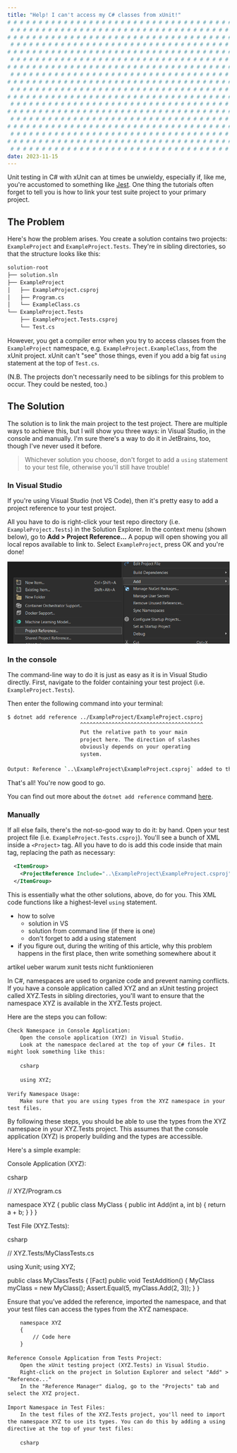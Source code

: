```yaml
---
title: "Help! I can't access my C# classes from xUnit!"
# # # # # # # # # # # # # # # # # # # # # # # # # # # # # # # # # # # # # # # #
 # # # # # # # # # # # # # # # # # # # # # # # # # # # # # # # # # # # # # # # #
# # # # # # # # # # # # # # # # # # # # # # # # # # # # # # # # # # # # # # # #
 # # # # # # # # # # # # # # # # # # # # # # # # # # # # # # # # # # # # # # # #
# # # # # # # # # # # # # # # # # # # # # # # # # # # # # # # # # # # # # # # #
 # # # # # # # # # # # # # # # # # # # # # # # # # # # # # # # # # # # # # # # #
# # # # # # # # # # # # # # # # # # # # # # # # # # # # # # # # # # # # # # # #
 # # # # # # # # # # # # # # # # # # # # # # # # # # # # # # # # # # # # # # # #
# # # # # # # # # # # # # # # # # # # # # # # # # # # # # # # # # # # # # # # #
 # # # # # # # # # # # # # # # # # # # # # # # # # # # # # # # # # # # # # # # #
# # # # # # # # # # # # # # # # # # # # # # # # # # # # # # # # # # # # # # # #
 # # # # # # # # # # # # # # # # # # # # # # # # # # # # # # # # # # # # # # # #
# # # # # # # # # # # # # # # # # # # # # # # # # # # # # # # # # # # # # # # #
 # # # # # # # # # # # # # # # # # # # # # # # # # # # # # # # # # # # # # # # #
# # # # # # # # # # # # # # # # # # # # # # # # # # # # # # # # # # # # # # # #
 # # # # # # # # # # # # # # # # # # # # # # # # # # # # # # # # # # # # # # # #
# # # # # # # # # # # # # # # # # # # # # # # # # # # # # # # # # # # # # # # #
 # # # # # # # # # # # # # # # # # # # # # # # # # # # # # # # # # # # # # # # #
date: 2023-11-15
---
```


Unit testing in C# with xUnit can at times be unwieldy, especially if, like me, you're accustomed to something like [Jest](https://jestjs.io/). One thing the tutorials often forget to tell you is how to link your test suite project to your primary project.

## The Problem

Here's how the problem arises. You create a solution contains two projects: `ExampleProject` and `ExampleProject.Tests`. They're in sibling directories, so that the structure looks like this:

```txt
solution-root
├── solution.sln
├── ExampleProject
│   ├── ExampleProject.csproj
│   ├── Program.cs
│   └── ExampleClass.cs
└── ExampleProject.Tests
    ├── ExampleProject.Tests.csproj
    └── Test.cs
```

However, you get a compiler error when you try to access classes from the `ExampleProject` namespace, e.g. `ExampleProject.ExampleClass`, from the xUnit project. xUnit can't "see" those things, even if you add a big fat `using` statement at the top of `Test.cs`.

(N.B. The projects don't necessarily need to be siblings for this problem to occur. They could be nested, too.)

## The Solution

The solution is to link the main project to the test project. There are multiple ways to achieve this, but I will show you three ways: in Visual Studio, in the console and manually. I'm sure there's a way to do it in JetBrains, too, though I've never used it before.

> Whichever solution you choose, don't forget to add a `using` statement to your test file, otherwise you'll still have trouble!

### In Visual Studio

If you're using Visual Studio (not VS Code), then it's pretty easy to add a project reference to your test project.

All you have to do is right-click your test repo directory (i.e. `ExampleProject.Tests`) in the Solution Explorer. In the context menu (shown below), go to **Add > Project Reference...** A popup will open showing you all local repos available to link to. Select `ExampleProject`, press OK and you're done!

![Visual Studio context menu](../images/cant-access-classes-from-xunit-context-menu.png)

### In the console

The command-line way to do it is just as easy as it is in Visual Studio directly. First, navigate to the folder containing your test project (i.e. `ExampleProject.Tests`).

Then enter the following command into your terminal:

```sh
$ dotnet add reference ../ExampleProject/ExampleProject.csproj
                       ^^^^^^^^^^^^^^^^^^^^^^^^^^^^^^^^^^^^^^^
                       Put the relative path to your main
                       project here. The direction of slashes
                       obviously depends on your operating
                       system.

Output: Reference `..\ExampleProject\ExampleProject.csproj` added to the project.
```

That's all! You're now good to go.

You can find out more about the `dotnet add reference` command [here](https://learn.microsoft.com/en-us/dotnet/core/tools/dotnet-add-reference).

### Manually

If all else fails, there's the not-so-good way to do it: by hand. Open your test project file (i.e. `ExampleProject.Tests.csproj`). You'll see a bunch of XML inside a `<Project>` tag. All you have to do is add this code inside that main tag, replacing the path as necessary:

```xml
  <ItemGroup>
    <ProjectReference Include="..\ExampleProject\ExampleProject.csproj" />
  </ItemGroup>
  ```

This is essentially what the other solutions, above, do for you. This XML code functions like a highest-level `using` statement.

- how to solve
  - solution in VS
  - solution from command line (if there is one)
  - don't forget to add a using statement
- if you figure out, during the writing of this article, why this problem happens in the first place, then write something somewhere about it

artikel ueber warum xunit tests nicht funktionieren

In C#, namespaces are used to organize code and prevent naming conflicts. If you have a console application called XYZ and an xUnit testing project called XYZ.Tests in sibling directories, you'll want to ensure that the namespace XYZ is available in the XYZ.Tests project.

Here are the steps you can follow:

    Check Namespace in Console Application:
        Open the console application (XYZ) in Visual Studio.
        Look at the namespace declared at the top of your C# files. It might look something like this:

        csharp

        using XYZ;

    Verify Namespace Usage:
        Make sure that you are using types from the XYZ namespace in your test files.

By following these steps, you should be able to use the types from the XYZ namespace in your XYZ.Tests project. This assumes that the console application (XYZ) is properly building and the types are accessible.

Here's a simple example:

Console Application (XYZ):

csharp

// XYZ/Program.cs

namespace XYZ
{
public class MyClass
{
public int Add(int a, int b)
{
return a + b;
}
}
}

Test File (XYZ.Tests):

csharp

// XYZ.Tests/MyClassTests.cs

using Xunit;
using XYZ;

public class MyClassTests
{
[Fact]
public void TestAddition()
{
MyClass myClass = new MyClass();
Assert.Equal(5, myClass.Add(2, 3));
}
}

Ensure that you've added the reference, imported the namespace, and that your test files can access the types from the XYZ namespace.

        namespace XYZ
        {
            // Code here
        }

    Reference Console Application from Tests Project:
        Open the xUnit testing project (XYZ.Tests) in Visual Studio.
        Right-click on the project in Solution Explorer and select "Add" > "Reference..."
        In the "Reference Manager" dialog, go to the "Projects" tab and select the XYZ project.

    Import Namespace in Test Files:
        In the test files of the XYZ.Tests project, you'll need to import the namespace XYZ to use its types. You can do this by adding a using directive at the top of your test files:

        csharp
